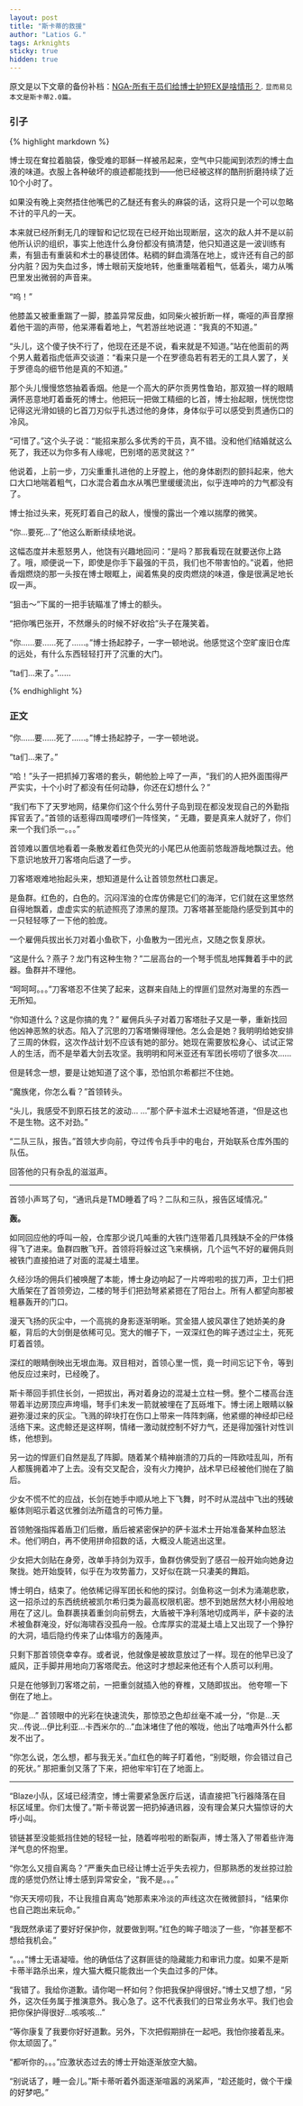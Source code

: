 ```yaml
---
layout: post
title: "斯卡蒂的救援"
author: "Latios G."
tags: Arknights
sticky: true
hidden: true
---
```


原文是以下文章的备份补档：[NGA-所有干员们给博士护短EX是啥情形？](https://ngabbs.com/read.php?tid=26912228&page=8#l141). 
`显而易见本文是斯卡蒂2.0篇。`

### 引子

{% highlight markdown %}

博士现在耷拉着脑袋，像受难的耶稣一样被吊起来，空气中只能闻到浓烈的博士血液的味道。衣服上各种破坏的痕迹都能找到——他已经被这样的酷刑折磨持续了近10个小时了。

如果没有晚上突然捂住他嘴巴的乙醚还有套头的麻袋的话，这将只是一个可以忽略不计的平凡的一天。

本来就已经所剩无几的理智和记忆现在已经开始出现断层，这次的敌人并不是以前他所认识的组织，事实上他连什么身份都没有搞清楚，他只知道这是一波训练有素，有狙击有重装和术士的暴徒团体。粘稠的鲜血滴落在地上，或许还有自己的部分内脏？因为失血过多，博士眼前天旋地转，他重重喘着粗气，低着头，竭力从嘴巴里发出微弱的声音来。

“呜！”

他膝盖又被重重踹了一脚，膝盖异常反曲，如同柴火被折断一样，嘶哑的声音摩擦着他干涸的声带，他呆滞看着地上，气若游丝地说道：“我真的不知道。”

“头儿，这个傻子快不行了，他现在还是不说，看来就是不知道。”站在他面前的两个男人戴着指虎低声交谈道：“看来只是一个在罗德岛若有若无的工具人罢了，关于罗德岛的细节他是真的不知道。”

那个头儿慢慢悠悠抽着香烟。他是一个高大的萨尔贡男性鲁珀，那双狼一样的眼睛满怀恶意地盯着垂死的博士。他把玩一把做工精细的匕首，博士抬起眼，恍恍惚惚记得这光滑如镜的匕首刀刃似乎扎透过他的身体，身体似乎可以感受到贯通伤口的冷风。

“可惜了。”这个头子说：“能招来那么多优秀的干员，真不错。没和他们结婚就这么死了，我还以为你多有人缘呢，巴别塔的恶灵就这？”

他说着，上前一步，刀尖重重扎进他的上牙膛上，他的身体剧烈的颤抖起来，他大口大口地喘着粗气，口水混合着血水从嘴巴里缓缓流出，似乎连呻吟的力气都没有了。

博士抬过头来，死死盯着自己的敌人，慢慢的露出一个难以揣摩的微笑。

“你...要死...了”他这么断断续续地说。

这幅态度并未惹怒男人，他饶有兴趣地回问：“是吗？那我看现在就要送你上路了。哦，顺便说一下，即使是你手下最强的干员，我们也不带害怕的。”说着，他把香烟燃烧的那一头按在博士眼眶上，闻着焦臭的皮肉燃烧的味道，像是很满足地长叹一声。

“狙击～”下属的一把手铳瞄准了博士的额头。

“把你嘴巴张开，不然爆头的时候不好收拾”头子在蔑笑着。

“你……要……死了……。”博士扬起脖子，一字一顿地说。他感觉这个空旷废旧仓库的远处，有什么东西轻轻打开了沉重的大门。

“ta们...来了。”……

{% endhighlight %}

### 正文

“你……要……死了……。”博士扬起脖子，一字一顿地说。

“ta们...来了。”

“哈！”头子一把抓掉刀客塔的套头，朝他脸上啐了一声，“我们的人把外面围得严严实实，十个小时了都没有任何动静，你还在幻想什么？”

“我们布下了天罗地网，结果你们这个什么劳什子岛到现在都没发现自己的外勤指挥官丢了。”首领的话惹得四周喽啰们一阵怪笑，“ 无趣，要是真来人就好了，你们来一个我们杀一。。。”

首领难以置信地看着一条散发着红色荧光的小尾巴从他面前悠哉游哉地飘过去。他下意识地放开刀客塔向后退了一步。

刀客塔艰难地抬起头来，想知道是什么让首领忽然杜口裹足。

是鱼群。红色的，白色的。沉闷浑浊的仓库仿佛是它们的海洋，它们就在这里悠然自得地飘着，虚虚实实的航迹照亮了漆黑的屋顶。刀客塔甚至能隐约感受到其中的一只轻轻啄了一下他的脸庞。

一个雇佣兵拔出长刀对着小鱼砍下，小鱼散为一团光点，又随之恢复原状。

“这是什么？燕子？龙门有这种生物？”二层高台的一个弩手慌乱地挥舞着手中的武器。鱼群并不理他。

“呵呵呵。。。”刀客塔忍不住笑了起来，这群来自陆上的悍匪们显然对海里的东西一无所知。

“你知道什么？这是你搞的鬼？” 雇佣兵头子对着刀客塔肚子又是一拳，重新找回他凶神恶煞的状态。陷入了沉思的刀客塔懒得理他。怎么会是她？我明明给她安排了三周的休假，这次作战计划不应该有她的部分。她现在需要放松身心、试试正常人的生活，而不是举着大剑去攻坚。我明明和阿米亚还有军团长唠叨了很多次……

但是转念一想，要是让她知道了这个事，恐怕凯尔希都拦不住她。

“魔族佬，你怎么看？”首领转头。

“头儿，我感受不到原石技艺的波动… …”那个萨卡滋术士迟疑地答道，“但是这也不是生物。这不对劲。”

“二队三队，报告。”首领大步向前，夺过传令兵手中的电台，开始联系仓库外围的队伍。

回答他的只有杂乱的滋滋声。

<hr>

首领小声骂了句，“通讯兵是TMD睡着了吗？二队和三队，报告区域情况。”

**轰。**

如同回应他的呼叫一般，仓库那少说几吨重的大铁门连带着几具残缺不全的尸体倏得飞了进来。鱼群四散飞开。首领将将躲过这飞来横祸，几个运气不好的雇佣兵则被铁门直接拍进了对面的混凝土墙里。

久经沙场的佣兵们被唤醒了本能，博士身边响起了一片哗啦啦的拔刀声，卫士们把大盾架在了首领旁边，二楼的弩手们把劲弩紧紧摁在了阳台上。所有人都望向那被粗暴轰开的门口。

漫天飞扬的灰尘中，一个高挑的身影逐渐明晰。赏金猎人披风罩住了她娇美的身躯，背后的大剑倒是依稀可见。宽大的帽子下，一双深红色的眸子透过尘土，死死盯着首领。

深红的眼睛倒映出无垠血海。双目相对，首领心里一慌，竟一时间忘记下令，等到他反应过来时，已经晚了。

斯卡蒂回手抓住长剑，一把拔出，再对着身边的混凝土立柱一劈。整个二楼高台连带着半边房顶应声垮塌，弩手们未发一箭就被埋在了瓦砾堆下。博士闭上眼睛以躲避弥漫过来的灰尘。飞溅的碎块打在伤口上带来一阵阵刺痛，他紧绷的神经却已经活络下来。这虎鲸还是这样啊，情绪一激动就控制不好力气，还是得加强针对性训练，他想到。

另一边的悍匪们自然是乱了阵脚。随着某个精神崩溃的刀兵的一阵欧哇乱叫，所有人都簇拥着冲了上去。没有交叉配合，没有火力掩护，战术早已经被他们抛在了脑后。

少女不慌不忙的应战，长剑在她手中顺从地上下飞舞，时不时从混战中飞出的残破躯体则昭示着这优雅剑法所蕴含的可怖力量。

首领勉强指挥着盾卫们后撤，盾后被紧密保护的萨卡滋术士开始准备某种血怒法术。他们明白，再不使用拼命招数的话，大概没人能逃出这里。

少女把大剑贴在身旁，改单手持剑为双手，鱼群仿佛受到了感召一般开始向她身边聚拢。她开始旋转，似乎在为攻势蓄力，又好似在跳一只凄美的舞蹈。

博士明白，结束了。他依稀记得军团长和他的探讨。剑鱼称这一剑术为涌潮悲歌，这一招杀过的东西统统被凯尔希归类为最高权限机密。想不到她居然大材小用般地用在了这儿。鱼群裹挟着重剑向前劈去，大盾被干净利落地切成两半，萨卡姿的法术被鱼群淹没，好似海啸吞没孤舟一般。仓库厚实的混凝土墙上又出现了一个狰狞的大洞，墙后隐约传来了山体塌方的轰隆声。

只剩下那首领侥幸幸存。或者说，他就像是被故意放过了一样。现在的他早已没了威风，正手脚并用地向刀客塔爬去。他这时才想起来他还有个人质可以利用。

只是在他够到刀客塔之前，一把重剑就插入他的脊椎，又随即拔出。 他夸嚓一下倒在了地上。

“你是...” 首领眼中的光彩在快速流失，那惊恐之色却丝毫不减一分，“你是...天灾...传说...伊比利亚...卡西米尔的...”血沫堵住了他的喉咙，他出了咕噜声外什么都发不出了。

“你怎么说，怎么想，都与我无关。”血红色的眸子盯着他，“别眨眼，你会错过自己的死状。” 那把重剑又落了下来，把他牢牢钉在了地面上。

<hr>

“Blaze小队，区域已经清空，博士需要紧急医疗后送，请直接把飞行器降落在目标区域里。你们太慢了。”斯卡蒂说罢一把扔掉通讯器，没有理会某只大猫惊讶的大呼小叫。

锁链甚至没能抵挡住她的轻轻一扯，随着哗啦啦的断裂声，博士落入了带着些许海洋气息的怀抱里。

“你怎么又擅自离岛？”严重失血已经让博士近乎失去视力，但那熟悉的发丝掠过脸庞的感觉仍然让博士感到异常安全，“我不是。。。”

“你天天唠叨我，不让我擅自离岛”她那素来冷淡的声线这次在微微颤抖，“结果你也自己跑出来玩命。”

“我既然承诺了要好好保护你，就要做到啊。”红色的眸子暗淡了一些，“你甚至都不想给我机会。”

“。。。”博士无语凝噎。他的确低估了这群匪徒的隐藏能力和审讯力度。如果不是斯卡蒂半路杀出来，煌大猫大概只能救出一个失血过多的尸体。

“我错了。我给你道歉。请你喝一杯如何？你把我保护得很好。”博士又想了想，“另外，这次任务属于推演意外。我心急了。这不代表我们的日常业务水平。我们也会把你保护得很好…咳咳咳…”

“等你康复了我要你好好道歉。另外，下次把假期排在一起吧。我怕你接着乱来。你太顽固了。”

“都听你的。。。”应激状态过去的博士开始逐渐放空大脑。

“别说话了，睡一会儿。”斯卡蒂听着外面逐渐喧嚣的涡桨声，“趁还能时，做个干燥的好梦吧。”